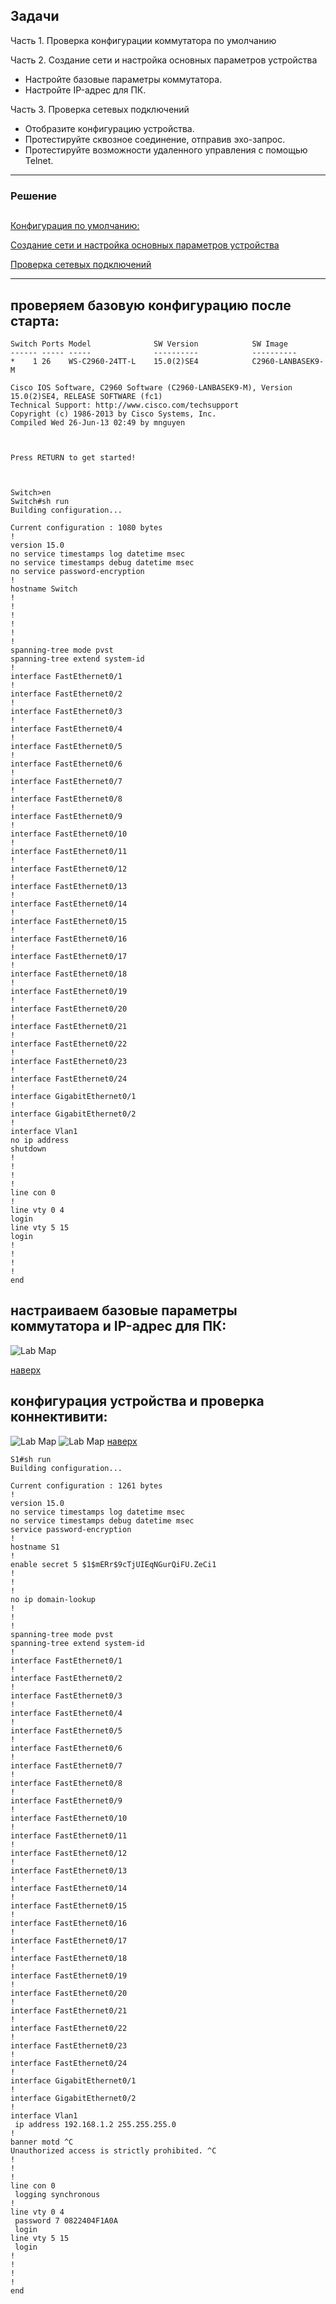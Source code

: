 ﻿Задачи
-----
Часть 1. Проверка конфигурации коммутатора по умолчанию 

Часть 2. Создание сети и настройка основных параметров устройства 
* Настройте базовые параметры коммутатора.
* Настройте IP-адрес для ПК.

Часть 3. Проверка сетевых подключений 
* Отобразите конфигурацию устройства.
* Протестируйте сквозное соединение, отправив эхо-запрос.
* Протестируйте возможности удаленного управления с помощью Telnet.


----

### Решение 
<a name="0"><h2> </h2></a>
[Конфигурация по умолчанию:](#1)

[Создание сети и настройка основных параметров устройства](#2)

[Проверка сетевых подключений](#3)

----
<a name="1"><h2>проверяем базовую конфигурацию после старта:</h2></a>

  

    Switch Ports Model              SW Version            SW Image
    ------ ----- -----              ----------            ----------
    *    1 26    WS-C2960-24TT-L    15.0(2)SE4            C2960-LANBASEK9-M
    
    Cisco IOS Software, C2960 Software (C2960-LANBASEK9-M), Version 15.0(2)SE4, RELEASE SOFTWARE (fc1)
    Technical Support: http://www.cisco.com/techsupport
    Copyright (c) 1986-2013 by Cisco Systems, Inc.
    Compiled Wed 26-Jun-13 02:49 by mnguyen
    
    
    
    Press RETURN to get started!
    
    
    
    Switch>en
    Switch#sh run
    Building configuration...
    
    Current configuration : 1080 bytes
    !
    version 15.0
    no service timestamps log datetime msec
    no service timestamps debug datetime msec
    no service password-encryption
    !
    hostname Switch
    !
    !
    !
    !
    !
    !
    spanning-tree mode pvst
    spanning-tree extend system-id
    !
    interface FastEthernet0/1
    !
    interface FastEthernet0/2
    !
    interface FastEthernet0/3
    !
    interface FastEthernet0/4
    !
    interface FastEthernet0/5
    !
    interface FastEthernet0/6
    !
    interface FastEthernet0/7
    !
    interface FastEthernet0/8
    !
    interface FastEthernet0/9
    !
    interface FastEthernet0/10
    !
    interface FastEthernet0/11
    !
    interface FastEthernet0/12
    !
    interface FastEthernet0/13
    ! 
    interface FastEthernet0/14
    !
    interface FastEthernet0/15
    !
    interface FastEthernet0/16
    !
    interface FastEthernet0/17 
    !
    interface FastEthernet0/18
    !
    interface FastEthernet0/19
    !
    interface FastEthernet0/20
    !
    interface FastEthernet0/21
    !
    interface FastEthernet0/22
    !
    interface FastEthernet0/23
    !
    interface FastEthernet0/24
    !
    interface GigabitEthernet0/1
    !
    interface GigabitEthernet0/2
    !
    interface Vlan1
    no ip address
    shutdown
    !
    !
    !
    !
    line con 0
    !
    line vty 0 4
    login
    line vty 5 15
    login
    !
    !
    !
    !
    end

<a name="2"><h2>настраиваем базовые параметры коммутатора и IP-адрес для ПК:</h2></a>
 ![Lab Map](https://github.com/ssvstdt/netwbas/blob/main/lab1/net-lab1.JPG)
 
 [наверх](#0)
 
<a name="3"><h2>конфигурация устройства и проверка коннективити:</h2></a>
 ![Lab Map](https://github.com/ssvstdt/netwbas/blob/main/lab1/net-lab1-ping-pc.jpg)  ![Lab Map](https://github.com/ssvstdt/netwbas/blob/main/lab1/net-lab1-ping-term.JPG)
 [наверх](#0) 

```
S1#sh run
Building configuration...

Current configuration : 1261 bytes
!
version 15.0
no service timestamps log datetime msec
no service timestamps debug datetime msec
service password-encryption
!
hostname S1
!
enable secret 5 $1$mERr$9cTjUIEqNGurQiFU.ZeCi1
!
!
!
no ip domain-lookup
!
!
!
spanning-tree mode pvst
spanning-tree extend system-id
!
interface FastEthernet0/1
!
interface FastEthernet0/2
!
interface FastEthernet0/3
!
interface FastEthernet0/4
!
interface FastEthernet0/5
!
interface FastEthernet0/6
!
interface FastEthernet0/7
!
interface FastEthernet0/8
!
interface FastEthernet0/9
!
interface FastEthernet0/10
!
interface FastEthernet0/11
!
interface FastEthernet0/12
!
interface FastEthernet0/13
!
interface FastEthernet0/14
!
interface FastEthernet0/15
!
interface FastEthernet0/16
!
interface FastEthernet0/17
!
interface FastEthernet0/18
!
interface FastEthernet0/19
!
interface FastEthernet0/20
!
interface FastEthernet0/21
!
interface FastEthernet0/22
!
interface FastEthernet0/23
!
interface FastEthernet0/24
!
interface GigabitEthernet0/1
!
interface GigabitEthernet0/2
!
interface Vlan1
 ip address 192.168.1.2 255.255.255.0
!
banner motd ^C
Unauthorized access is strictly prohibited. ^C
!
!
!
line con 0
 logging synchronous
!
line vty 0 4
 password 7 0822404F1A0A
 login
line vty 5 15
 login
!
!
!
!
end
```
